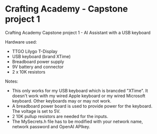 # Crafting Academy - Capstone project 1
Crafting Academy Capstone project 1 - AI Assistant with a USB keyboard

Hardware used:
* TTGO Lilygo T-Display
* USB keyboard (brand XTime)
* Breadboard power supply
* 9V battery and connector
* 2 x 10K resistors

Notes:
* This only works for my USB keyboard which is brancded "XTime". It doesn't work with my wired Apple keyboard or my wired Microsoft keyboard. Other keyboards may or may not work.
* A breadboard power board is used to provide power for the keyboard. The voltage is set to 5V.
* 2 10K pullup resistors are needed for the inputs.
* The MySecrets.h file has to be modified with your network name, network password and OpenAI APIkey.
